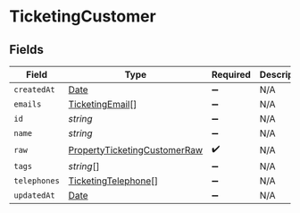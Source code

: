 # TicketingCustomer


## Fields

| Field                                                                                         | Type                                                                                          | Required                                                                                      | Description                                                                                   |
| --------------------------------------------------------------------------------------------- | --------------------------------------------------------------------------------------------- | --------------------------------------------------------------------------------------------- | --------------------------------------------------------------------------------------------- |
| `createdAt`                                                                                   | [Date](https://developer.mozilla.org/en-US/docs/Web/JavaScript/Reference/Global_Objects/Date) | :heavy_minus_sign:                                                                            | N/A                                                                                           |
| `emails`                                                                                      | [TicketingEmail](../../models/shared/ticketingemail.md)[]                                     | :heavy_minus_sign:                                                                            | N/A                                                                                           |
| `id`                                                                                          | *string*                                                                                      | :heavy_minus_sign:                                                                            | N/A                                                                                           |
| `name`                                                                                        | *string*                                                                                      | :heavy_minus_sign:                                                                            | N/A                                                                                           |
| `raw`                                                                                         | [PropertyTicketingCustomerRaw](../../models/shared/propertyticketingcustomerraw.md)           | :heavy_check_mark:                                                                            | N/A                                                                                           |
| `tags`                                                                                        | *string*[]                                                                                    | :heavy_minus_sign:                                                                            | N/A                                                                                           |
| `telephones`                                                                                  | [TicketingTelephone](../../models/shared/ticketingtelephone.md)[]                             | :heavy_minus_sign:                                                                            | N/A                                                                                           |
| `updatedAt`                                                                                   | [Date](https://developer.mozilla.org/en-US/docs/Web/JavaScript/Reference/Global_Objects/Date) | :heavy_minus_sign:                                                                            | N/A                                                                                           |